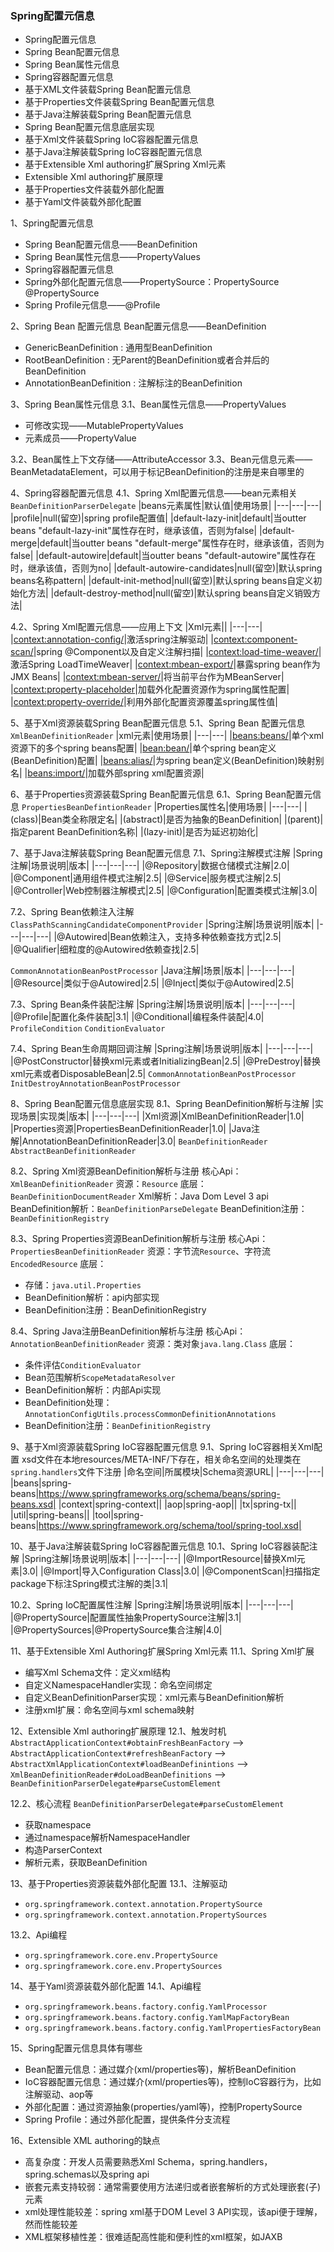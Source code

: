 ### Spring配置元信息
- Spring配置元信息
- Spring Bean配置元信息
- Spring Bean属性元信息
- Spring容器配置元信息
- 基于XML文件装载Spring Bean配置元信息
- 基于Properties文件装载Spring Bean配置元信息
- 基于Java注解装载Spring Bean配置元信息
- Spring Bean配置元信息底层实现
- 基于Xml文件装载Spring IoC容器配置元信息
- 基于Java注解装载Spring IoC容器配置元信息 
- 基于Extensible Xml authoring扩展Spring Xml元素
- Extensible Xml authoring扩展原理
- 基于Properties文件装载外部化配置
- 基于Yaml文件装载外部化配置


1、Spring配置元信息
- Spring Bean配置元信息——BeanDefinition
- Spring Bean属性元信息——PropertyValues
- Spring容器配置元信息
- Spring外部化配置元信息——PropertySource：PropertySource @PropertySource
- Spring Profile元信息——@Profile

2、Spring Bean 配置元信息
Bean配置元信息——BeanDefinition
- GenericBeanDefinition : 通用型BeanDefinition
- RootBeanDefinition : 无Parent的BeanDefinition或者合并后的BeanDefinition
- AnnotationBeanDefinition : 注解标注的BeanDefinition

3、Spring Bean属性元信息
3.1、Bean属性元信息——PropertyValues
- 可修改实现——MutablePropertyValues
- 元素成员——PropertyValue

3.2、Bean属性上下文存储——AttributeAccessor
3.3、Bean元信息元素——BeanMetadataElement，可以用于标记BeanDefinition的注册是来自哪里的

4、Spring容器配置元信息
4.1、Spring Xml配置元信息——bean元素相关
`BeanDefinitionParserDelegate`
|beans元素属性|默认值|使用场景|
|---|---|---|
|profile|null(留空)|spring profile配置值|
|default-lazy-init|default|当outter beans "default-lazy-init"属性存在时，继承该值，否则为false|
|default-merge|default|当outter beans "default-merge"属性存在时，继承该值，否则为false|
|default-autowire|default|当outter beans "default-autowire"属性存在时，继承该值，否则为no|
|default-autowire-candidates|null(留空)|默认spring beans名称pattern|
|default-init-method|null(留空)|默认spring beans自定义初始化方法|
|default-destroy-method|null(留空)|默认spring beans自定义销毁方法|

4.2、Spring Xml配置元信息——应用上下文
|Xml元素||
|---|---|
|<context:annotation-config/>|激活spring注解驱动|
|<context:component-scan/>|spring @Component以及自定义注解扫描|
|<context:load-time-weaver/>|激活Spring LoadTimeWeaver|
|<context:mbean-export/>|暴露spring bean作为JMX Beans|
|<context:mbean-server/>|将当前平台作为MBeanServer|
|<context:property-placeholder>|加载外化配置资源作为spring属性配置|
|<context:property-override/>|利用外部化配置资源覆盖spring属性值|

5、基于Xml资源装载Spring Bean配置元信息
5.1、Spring Bean 配置元信息
`XmlBeanDefinitionReader`
|xml元素|使用场景|
|---|---|
|<beans:beans/>|单个xml资源下的多个spring beans配置|
|<bean:bean/>|单个spring bean定义(BeanDefinition)配置|
|<beans:alias/>|为spring bean定义(BeanDefinition)映射别名|
|<beans:import/>|加载外部spring xml配置资源|

6、基于Properties资源装载Spring Bean配置元信息
6.1、Spring Bean配置元信息
`PropertiesBeanDefintionReader`
|Properties属性名|使用场景|
|---|---|
|(class)|Bean类全称限定名|
|(abstract)|是否为抽象的BeanDefinition|
|(parent)|指定parent BeanDefinition名称|
|(lazy-init)|是否为延迟初始化|

7、基于Java注解装载Spring Bean配置元信息
7.1、Spring注解模式注解
|Spring注解|场景说明|版本|
|---|---|---|
|@Repository|数据仓储模式注解|2.0|
|@Component|通用组件模式注解|2.5|
|@Service|服务模式注解|2.5|
|@Controller|Web控制器注解模式|2.5|
|@Configuration|配置类模式注解|3.0|

7.2、Spring Bean依赖注入注解
`ClassPathScanningCandidateComponentProvider`
|Spring注解|场景说明|版本|
|---|---|---|
|@Autowired|Bean依赖注入，支持多种依赖查找方式|2.5|
|@Qualifier|细粒度的@Autowired依赖查找|2.5|

`CommonAnnotationBeanPostProcessor`
|Java注解|场景|版本|
|---|---|---|
|@Resource|类似于@Autowired|2.5|
|@Inject|类似于@Autowired|2.5|

7.3、Spring Bean条件装配注解
|Spring注解|场景说明|版本|
|---|---|---|
|@Profile|配置化条件装配|3.1|
|@Conditional|编程条件装配|4.0|
`ProfileCondition` `ConditionEvaluator`

7.4、Spring Bean生命周期回调注解
|Spring注解|场景说明|版本|
|---|---|---|
|@PostConstructor|替换xml元素<bean init-method="..."/>或者InitializingBean|2.5|
|@PreDestroy|替换xml元素<bean destroy-method="..."/>或者DisposableBean|2.5|
`CommonAnnotationBeanPostProcessor` `InitDestroyAnnotationBeanPostProcessor`

8、Spring Bean配置元信息底层实现
8.1、Spring BeanDefinition解析与注解
|实现场景|实现类|版本|
|---|---|---|
|Xml资源|XmlBeanDefinitionReader|1.0|
|Properties资源|PropertiesBeanDefinitionReader|1.0|
|Java注解|AnnotationBeanDefinitionReader|3.0|
`BeanDefinitionReader` `AbstractBeanDefinitionReader`

8.2、Spring Xml资源BeanDefinition解析与注册
核心Api：`XmlBeanDefinitionReader`
资源：`Resource`
底层：`BeanDefinitionDocumentReader`
Xml解析：Java Dom Level 3 api
BeanDefinition解析：`BeanDefinitionParseDelegate`
BeanDefinition注册：`BeanDefinitionRegistry`

8.3、Spring Properties资源BeanDefinition解析与注册
核心Api：`PropertiesBeanDefinitionReader`
资源：字节流`Resource`、字符流`EncodedResource`
底层：
- 存储：`java.util.Properties`
- BeanDefinition解析：api内部实现
- BeanDefinition注册：BeanDefinitionRegistry

8.4、Spring Java注册BeanDefinition解析与注册
核心Api：`AnnotationBeanDefinitionReader`
资源：类对象`java.lang.Class`
底层：
- 条件评估`ConditionEvaluator`
- Bean范围解析`ScopeMetadataResolver`
- BeanDefinition解析：内部Api实现
- BeanDefinition处理：`AnnotationConfigUtils.processCommonDefinitionAnnotations`
- BeanDefinition注册：`BeanDefinitionRegistry`

9、基于Xml资源装载Spring IoC容器配置元信息
9.1、Spring IoC容器相关Xml配置
xsd文件在本地resources/META-INF/下存在，相关命名空间的处理类在`spring.handlers`文件下注册
|命名空间|所属模块|Schema资源URL|
|---|---|---|
|beans|spring-beans|https://www.springframeworks.org/schema/beans/spring-beans.xsd|
|context|spring-context||
|aop|spring-aop||
|tx|spring-tx||
|util|spring-beans||
|tool|spring-beans|https://www.springframework.org/schema/tool/spring-tool.xsd|

10、基于Java注解装载Spring IoC容器配置元信息
10.1、Spring IoC容器装配注解
|Spring注解|场景说明|版本|
|---|---|---|
|@ImportResource|替换Xml元素<import>|3.0|
|@Import|导入Configuration Class|3.0|
|@ComponentScan|扫描指定package下标注Spring模式注解的类|3.1|

10.2、Spring IoC配置属性注解
|Spring注解|场景说明|版本|
|---|---|---|
|@PropertySource|配置属性抽象PropertySource注解|3.1|
|@PropertySources|@PropertySource集合注解|4.0|

11、基于Extensible Xml Authoring扩展Spring Xml元素
11.1、Spring Xml扩展
- 编写Xml Schema文件：定义xml结构
- 自定义NamespaceHandler实现：命名空间绑定
- 自定义BeanDefinitionParser实现：xml元素与BeanDefinition解析
- 注册xml扩展：命名空间与xml schema映射

12、Extensible Xml authoring扩展原理
12.1、触发时机
`AbstractApplicationContext#obtainFreshBeanFactory` -->
`AbstractApplicationContext#refreshBeanFactory` -->
`AbstractXmlApplicationContext#loadBeanDefinintions` -->
`XmlBeanDefinitionReader#doLoadBeanDefinitions` -->
`BeanDefinitionParserDelegate#parseCustomElement`

12.2、核心流程
`BeanDefinitionParserDelegate#parseCustomElement`
- 获取namespace
- 通过namespace解析NamespaceHandler
- 构造ParserContext
- 解析元素，获取BeanDefinition

13、基于Properties资源装载外部化配置
13.1、注解驱动
- `org.springframework.context.annotation.PropertySource`
- `org.springframework.context.annotation.PropertySources`

13.2、Api编程
- `org.springframework.core.env.PropertySource`
- `org.springframework.core.env.PropertySources`

14、基于Yaml资源装载外部化配置
14.1、Api编程
- `org.springframework.beans.factory.config.YamlProcessor`
- `org.springframework.beans.factory.config.YamlMapFactoryBean`
- `org.springframework.beans.factory.config.YamlPropertiesFactoryBean`

15、Spring配置元信息具体有哪些
- Bean配置元信息：通过媒介(xml/properties等)，解析BeanDefinition
- IoC容器配置元信息：通过媒介(xml/properties等)，控制IoC容器行为，比如注解驱动、aop等
- 外部化配置：通过资源抽象(properties/yaml等)，控制PropertySource
- Spring Profile：通过外部化配置，提供条件分支流程

16、Extensible XML authoring的缺点
- 高复杂度：开发人员需要熟悉Xml Schema，spring.handlers，spring.schemas以及spring api
- 嵌套元素支持较弱：通常需要使用方法递归或者嵌套解析的方式处理嵌套(子)元素
- xml处理性能较差：spring xml基于DOM Level 3 API实现，该api便于理解，然而性能较差
- XML框架移植性差：很难适配高性能和便利性的xml框架，如JAXB 











